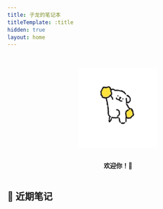 ```yaml
---
title: 子龙的笔记本
titleTemplate: :title
hidden: true
layout: home
---
```


<script setup>
import LatestList from '@/components/LatestList.vue'
</script>

<div class="hero">

<img
  src="./assets/images/welcome.gif"
  alt="欢迎你！"
  width="180px"
  height="180px"
/>

**欢迎你！🎉**

</div>

## 🍙 近期笔记

<LatestList />

<style scoped>
.hero {
  display: flex;
  flex-direction: column;
  align-items: center;
  justify-content: center;
  margin-top: 32px;
}
</style>

